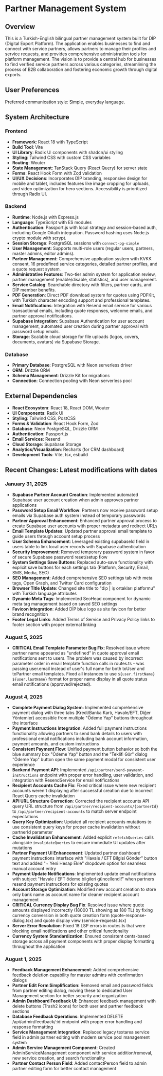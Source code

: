 # Partner Management System

## Overview
This is a Turkish-English bilingual partner management system built for DİP (Digital Export Platform). The application enables businesses to find and connect with service partners, allows partners to manage their profiles and service requests, and provides comprehensive administration tools for platform management. The vision is to provide a central hub for businesses to find verified service partners across various categories, streamlining the process of B2B collaboration and fostering economic growth through digital exports.

## User Preferences
Preferred communication style: Simple, everyday language.

## System Architecture

### Frontend
- **Framework**: React 18 with TypeScript
- **Build Tool**: Vite
- **UI Library**: Radix UI components with shadcn/ui styling
- **Styling**: Tailwind CSS with custom CSS variables
- **Routing**: Wouter
- **State Management**: TanStack Query (React Query) for server state
- **Forms**: React Hook Form with Zod validation
- **UI/UX Decisions**: Incorporates DİP branding, responsive design for mobile and tablet, includes features like image cropping for uploads, and video optimization for hero sections. Accessibility is prioritized through Radix UI.

### Backend
- **Runtime**: Node.js with Express.js
- **Language**: TypeScript with ES modules
- **Authentication**: Passport.js with local strategy and session-based auth, including Google OAuth integration. Password hashing uses Node.js crypto module with scrypt.
- **Session Storage**: PostgreSQL sessions with `connect-pg-simple`
- **User Management**: Supports multi-role users (regular users, partners, master admins, editor admins).
- **Partner Management**: Comprehensive application system with KVKK consent, 16 predefined service categories, detailed partner profiles, and a quote request system.
- **Administrative Features**: Two-tier admin system for application review, partner management (enable/disable, statistics), and user management.
- **Service Catalog**: Searchable directory with filters, partner cards, and DİP member benefits.
- **PDF Generation**: Direct PDF download system for quotes using PDFKit, with Turkish character encoding support and professional templates.
- **Email Notifications**: Integration with Resend email service for various transactional emails, including quote responses, welcome emails, and partner approval notifications.
- **Supabase Integration**: Supabase Authentication for user account management, automated user creation during partner approval with password setup emails.
- **Storage**: Scalable cloud storage for file uploads (logos, covers, documents, avatars) via Supabase Storage.

### Database
- **Primary Database**: PostgreSQL with Neon serverless driver
- **ORM**: Drizzle ORM
- **Schema Management**: Drizzle Kit for migrations
- **Connection**: Connection pooling with Neon serverless pool

## External Dependencies

- **React Ecosystem**: React 18, React DOM, Wouter
- **UI Components**: Radix UI
- **Styling**: Tailwind CSS, PostCSS
- **Forms & Validation**: React Hook Form, Zod
- **Database**: Neon PostgreSQL, Drizzle ORM
- **Authentication**: Passport.js
- **Email Services**: Resend
- **Cloud Storage**: Supabase Storage
- **Analytics/Visualization**: Recharts (for CRM dashboard)
- **Development Tools**: Vite, tsx, esbuild

## Recent Changes: Latest modifications with dates

### January 31, 2025
- **Supabase Partner Account Creation**: Implemented automated Supabase user account creation when admin approves partner applications
- **Password Setup Email Workflow**: Partners now receive password setup emails via Supabase auth system instead of temporary passwords
- **Partner Approval Enhancement**: Enhanced partner approval process to create Supabase user accounts with proper metadata and redirect URLs
- **Email Template Updates**: Updated partner approval email template to guide users through account setup process
- **User Schema Enhancement**: Leveraged existing supabaseId field in users table to link local user records with Supabase authentication
- **Security Improvement**: Removed temporary password system in favor of secure Supabase password reset/setup flow
- **System Settings Save Buttons**: Replaced auto-save functionality with explicit save buttons for each settings tab (Platform, Security, Email, SMS, Media, SEO)
- **SEO Management**: Added comprehensive SEO settings tab with meta tags, Open Graph, and Twitter Card configuration
- **Browser Title Update**: Changed site title to "dip | iş ortakları platformu" with Turkish language attributes
- **Dynamic Meta Tags**: Implemented SeoHead component for dynamic meta tag management based on saved SEO settings
- **Favicon Integration**: Added DİP blue logo as site favicon for better brand recognition
- **Footer Legal Links**: Added Terms of Service and Privacy Policy links to footer section with proper external linking

### August 5, 2025
- **CRITICAL Email Template Parameter Bug Fix**: Resolved issue where partner name appeared as "undefined" in quote approval email notifications sent to users. The problem was caused by incorrect parameter order in email template function calls in routes.ts - was passing user.email instead of user's full name for both toUser and toPartner email templates. Fixed all instances to use `${user.firstName} ${user.lastName}` format for proper name display in all quote status email notifications (approved/rejected).

### August 4, 2025
- **Complete Payment Dialog System**: Implemented comprehensive payment dialog with three tabs (Kredi/Banka Kartı, Havale/EFT, Diğer Yöntemler) accessible from multiple "Ödeme Yap" buttons throughout the interface
- **Payment Instructions Integration**: Added full payment instructions functionality allowing partners to send bank details to users with professional email notifications including bank account information, payment amounts, and custom instructions
- **Consistent Payment Flow**: Unified payment button behavior so both the blue summary box "Ödeme Yap" button and the "Teklifi Gör" dialog "Ödeme Yap" button open the same payment modal for consistent user experience
- **Backend Payment API**: Implemented `/api/partner/send-payment-instructions` endpoint with proper error handling, user validation, and integration with ResendService for email notifications
- **Recipient Accounts Cache Fix**: Fixed critical issue where new recipient accounts weren't displaying after successful creation due to incorrect React Query cache invalidation
- **API URL Structure Correction**: Corrected the recipient accounts API query URL structure from `/api/partner/recipient-accounts/{partnerId}` to `/api/partner/recipient-accounts` to match server endpoint expectations
- **Query Key Optimization**: Updated all recipient accounts mutations to use consistent query keys for proper cache invalidation without partnerId parameter
- **Cache Invalidation Enhancement**: Added explicit `refetchQueries` calls alongside `invalidateQueries` to ensure immediate UI updates after mutations
- **Partner Payment UI Enhancement**: Updated partner dashboard payment instructions interface with "Havale / EFT Bilgisi Gönder" button text and added "+ Yeni Hesap Ekle" dropdown option for seamless manual account entry
- **Payment Update Notifications**: Implemented update email notifications with subject "Havale / EFT ödeme bilgileri güncellendi!" when partners resend payment instructions for existing quotes
- **Account Storage Optimization**: Modified new account creation to store only bank name as account name for cleaner recipient account management
- **CRITICAL Currency Display Bug Fix**: Resolved issue where quote amounts displayed incorrectly (18000 TL showing as 180 TL) by fixing currency conversion in both quote creation form (quote-response-dialog.tsx) and quote display view (service-requests.tsx)
- **Server Error Resolution**: Fixed 18 LSP errors in routes.ts that were blocking email notifications and other critical functionality
- **Currency System Standardization**: Ensured consistent cents-based storage across all payment components with proper display formatting throughout the application

### August 1, 2025
- **Feedback Management Enhancement**: Added comprehensive feedback deletion capability for master admins with confirmation dialogs
- **Partner Edit Form Simplification**: Removed email and password fields from partner editing dialog, moving these to dedicated User Management section for better security and organization
- **Admin Dashboard Feedback UI**: Enhanced feedback management with delete buttons (Trash2 icons) for both user and partner feedback sections
- **Database Feedback Operations**: Implemented DELETE /api/admin/feedback/:id endpoint with proper error handling and response formatting
- **Service Management Integration**: Replaced legacy textarea service field in admin partner editing with modern service pool management system
- **Admin Service Management Component**: Created AdminServiceManagement component with service addition/removal, new service creation, and search functionality
- **Partner Contact Person Field**: Added contactPerson field to admin partner editing form for better contact management